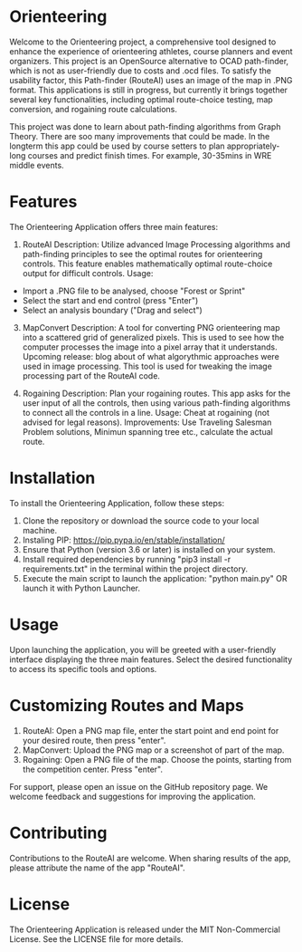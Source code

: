 # Orienteering

Welcome to the Orienteering project, a comprehensive tool designed to enhance the experience of orienteering athletes, course planners and event organizers. This project is an OpenSource alternative to OCAD path-finder, which is not as user-friendly due to costs and .ocd files. To satisfy the usability factor, this Path-finder (RouteAI) uses an image of the map in .PNG format. This applications is still in progress, but currently it brings together several key functionalities, including optimal route-choice testing, map conversion, and rogaining route calculations.

This project was done to learn about path-finding algorithms from Graph Theory. There are soo many improvements that could be made. In the longterm this app could be used by course setters to plan appropriately-long courses and predict finish times. For example, 30-35mins in WRE middle events.


# Features

The Orienteering Application offers three main features:

1. RouteAI
Description: Utilize advanced Image Processing algorithms and path-finding principles to see the optimal routes for orienteering controls. This feature enables mathematically optimal route-choice output for difficult controls.
Usage:
* Import a .PNG file to be analysed, choose "Forest or Sprint"
* Select the start and end control (press "Enter")
* Select an analysis boundary ("Drag and select")

3. MapConvert
Description: A tool for converting PNG orienteering map into a scattered grid of generalized pixels. This is used to see how the computer processes the image into a pixel array that it understands. Upcoming release: blog about of what algorythmic approaches were used in image processing. This tool is used for tweaking the image processing part of the RouteAI code.

4. Rogaining
Description: Plan your rogaining routes. This app asks for the user input of all the controls, then using various path-finding algorithms to connect all the controls in a line.
Usage: Cheat at rogaining (not advised for legal reasons).
Improvements: Use Traveling Salesman Problem solutions, Minimun spanning tree etc., calculate the actual route.


# Installation

To install the Orienteering Application, follow these steps:

1. Clone the repository or download the source code to your local machine.
2. Instaling PIP: https://pip.pypa.io/en/stable/installation/
3. Ensure that Python (version 3.6 or later) is installed on your system.
4. Install required dependencies by running "pip3 install -r requirements.txt" in the terminal within the project directory.
5. Execute the main script to launch the application: "python main.py" OR launch it with Python Launcher.


# Usage

Upon launching the application, you will be greeted with a user-friendly interface displaying the three main features. Select the desired functionality to access its specific tools and options. 


# Customizing Routes and Maps

1. RouteAI: Open a PNG map file, enter the start point and end point for your desired route, then press "enter".
2. MapConvert: Upload the PNG map or a screenshot of part of the map.
3. Rogaining: Open a PNG file of the map. Choose the points, starting from the competition center. Press "enter".

For support, please open an issue on the GitHub repository page. We welcome feedback and suggestions for improving the application.

# Contributing

Contributions to the RouteAI are welcome. When sharing results of the app, please attribute the name of the app "RouteAI".


# License

The Orienteering Application is released under the MIT Non-Commercial License. See the LICENSE file for more details.
